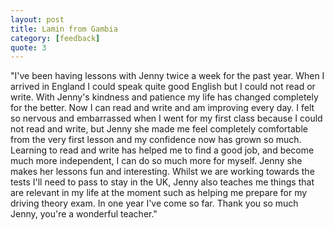 ```yaml
---
layout: post
title: Lamin from Gambia
category: [feedback]
quote: 3
---
```

 
"I've been having lessons with Jenny twice a week for the past year. When I arrived in England I could speak quite good English but I could not read or write. With Jenny's kindness and patience my life has changed completely for the better. Now I can read and write and am improving every day. I felt so nervous and embarrassed when I went for my first class because I could not read and write, but Jenny she made me feel completely comfortable from the very first lesson and my confidence now has grown so much. Learning to read and write has helped me to find a good job, and become much more independent, I can do so much more for myself. Jenny she makes her lessons fun and interesting. Whilst we are working towards the tests I'll need to pass to stay in the UK, Jenny also teaches me things that are relevant in my life at the moment such as helping me prepare for my driving theory exam. In one year I've come so far. Thank you so much Jenny, you're a wonderful teacher."
